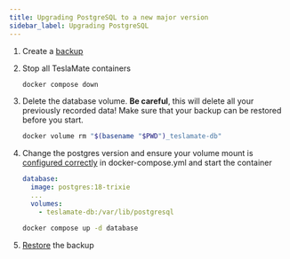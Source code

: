```yaml
---
title: Upgrading PostgreSQL to a new major version
sidebar_label: Upgrading PostgreSQL
---
```


1. Create a [backup](backup_restore.mdx)
2. Stop all TeslaMate containers

   ```bash
   docker compose down
   ```

3. Delete the database volume. **Be careful**, this will delete all your previously recorded data! Make sure that your backup can be restored before you start.

   ```bash
   docker volume rm "$(basename "$PWD")_teslamate-db"
   ```

4. Change the postgres version and ensure your volume mount is [configured correctly](https://hub.docker.com/_/postgres#pgdata) in docker-compose.yml and start the container

   ```yml {2}
   database:
     image: postgres:18-trixie
     ...
     volumes:
       - teslamate-db:/var/lib/postgresql
   ```

   ```bash
   docker compose up -d database
   ```

5. [Restore](backup_restore.mdx) the backup

